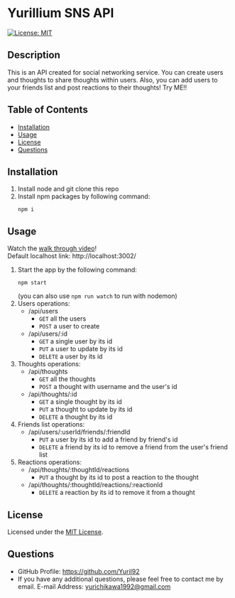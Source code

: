 
# Yurillium SNS API
[![License: MIT](https://img.shields.io/badge/License-MIT-yellow.svg)](https://opensource.org/licenses/MIT)

## Description
This is an API created for social networking service. You can create users and thoughts to share thoughts within users. Also, you can add users to your friends list and post reactions to their thoughts! Try ME!!

## Table of Contents
- [Installation](#installation)
- [Usage](#usage)
- [License](#license)
- [Questions](#questions)

## Installation
1. Install node and git clone this repo
2. Install npm packages by following command:
   ```
   npm i
   ```

## Usage
Watch the [walk through video](https://drive.google.com/file/d/1UdPLOEvW7tDFUDd3Ly2tZumUqINbekg9/view)!<br/>
Default localhost link: http://localhost:3002/
1. Start the app by the following command: 
   ```
   npm start
   ```
   (you can also use `npm run watch` to run with nodemon)
2. Users operations:
    - /api/users
        - `GET` all the users
        - `POST` a user to create
    - /api/users/:id
        - `GET` a single user by its id
        - `PUT` a user to update by its id
        - `DELETE` a user by its id
3. Thoughts operations: 
    - /api/thoughts
        - `GET` all the thoughts
        - `POST` a thought with username and the user's id
    - /api/thoughts/:id
        - `GET` a single thought by its id
        - `PUT` a thought to update by its id
        - `DELETE` a thought by its id
4. Friends list operations:
    - /api/users/:userId/friends/:friendId
        - `PUT` a user by its id to add a friend by friend's id
        - `DELETE` a friend by its id to remove a friend from the user's friend list
5. Reactions operations: 
    - /api/thoughts/:thoughtId/reactions
        - `PUT` a thought by its id to post a reaction to the thought
    - /api/thoughts/:thoughtId/reactions/:reactionId
        - `DELETE` a reaction by its id to remove it from a thought

## License
Licensed under the [MIT License](https://opensource.org/licenses/MIT).
      

## Questions
- GitHub Profile: https://github.com/YuriI92
- If you have any additional questions, please feel free to contact me by email.
  E-mail Address: <yurichikawa1992@gmail.com>
      
  